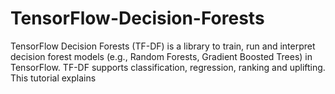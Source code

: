 # TensorFlow-Decision-Forests

TensorFlow Decision Forests (TF-DF) is a library to train, run and interpret decision forest models (e.g., Random Forests, Gradient Boosted Trees) in TensorFlow. TF-DF supports classification, regression, ranking and uplifting. This tutorial explains 
